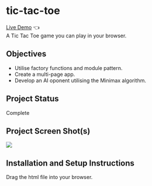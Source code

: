 # tic-tac-toe
[Live Demo](https://euanrw.github.io/tic-tac-toe/) :point_left:  
A Tic Tac Toe game you can play in your browser.

## Objectives
- Utilise factory functions and module pattern.
- Create a multi-page app.
- Develop an AI oponent utilising the Minimax algorithm.

## Project Status
Complete

## Project Screen Shot(s)
![](project.png)

## Installation and Setup Instructions

Drag the html file into your browser.
